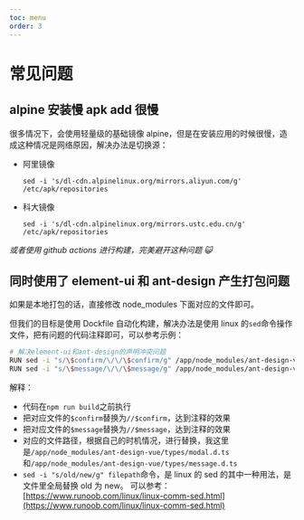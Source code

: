 ```yaml
---
toc: menu
order: 3
---
```


# 常见问题

## alpine 安装慢 apk add 很慢

很多情况下，会使用轻量级的基础镜像 alpine，但是在安装应用的时候很慢，造成这种情况是网络原因，解决办法是切换源：

- 阿里镜像
  ```
  sed -i 's/dl-cdn.alpinelinux.org/mirrors.aliyun.com/g' /etc/apk/repositories
  ```
- 科大镜像
  ```
  sed -i 's/dl-cdn.alpinelinux.org/mirrors.ustc.edu.cn/g' /etc/apk/repositories
  ```

_或者使用 github actions 进行构建，完美避开这种问题 😺_

## 同时使用了 element-ui 和 ant-design 产生打包问题

如果是本地打包的话，直接修改 node_modules 下面对应的文件即可。

但我们的目标是使用 Dockfile 自动化构建，解决办法是使用 linux 的`sed`命令操作文件，把有问题的代码注释即可，可以参考示例：

```bash
# 解决element-ui和ant-design的声明冲突问题
RUN sed -i "s/\$confirm/\/\/\$confirm/g" /app/node_modules/ant-design-vue/types/modal.d.ts
RUN sed -i "s/\$message/\/\/\$message/g" /app/node_modules/ant-design-vue/types/message.d.ts
```

解释：

- 代码在`npm run build`之前执行
- 把对应文件的`$confirm`替换为`//$confirm`，达到注释的效果
- 把对应文件的`$message`替换为`//$message`，达到注释的效果
- 对应的文件路径，根据自己的时机情况，进行替换，我这里是`/app/node_modules/ant-design-vue/types/modal.d.ts`和`/app/node_modules/ant-design-vue/types/message.d.ts`
- `sed -i "s/old/new/g" filepath`命令，是 linux 的 sed 的其中一种用法，是文件里全局替换 old 为 new。
  可以参考：[https://www.runoob.com/linux/linux-comm-sed.html](https://www.runoob.com/linux/linux-comm-sed.html)

